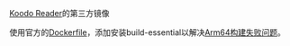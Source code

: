[Koodo Reader](https://github.com/troyeguo/koodo-reader)的第三方镜像

使用官方的[Dockerfile](https://github.com/troyeguo/koodo-reader/blob/master/Dockerfile)，添加安装build-essential以解决[Arm64构建失败问题](https://github.com/troyeguo/koodo-reader/issues/929)。
